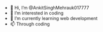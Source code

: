 - 👋 Hi, I’m @AnkitSinghMehrauk017777
- 👀 I’m interested in coding
- 💞️ I’m currently learning web development
- 📫 Through coding

<!---
AnkitSinghMehrauk017777/AnkitSinghMehrauk017777 is a ✨ special ✨ repository because its `README.md` (this file) appears on your GitHub profile.
You can click the Preview link to take a look at your changes.
--->
